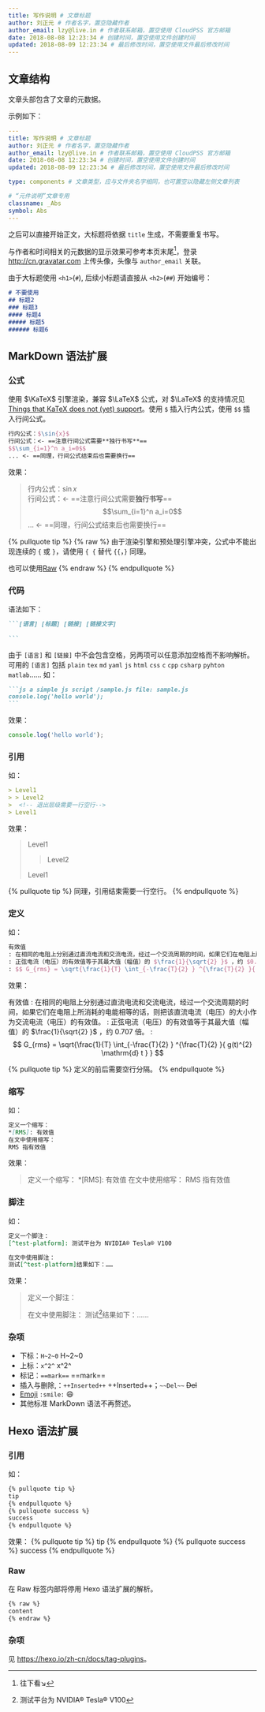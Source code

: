 ```yaml
---
title: 写作说明 # 文章标题
author: 刘正元 # 作者名字，置空隐藏作者
author_email: lzy@live.in # 作者联系邮箱，置空使用 CloudPSS 官方邮箱
date: 2018-08-08 12:23:34 # 创建时间，置空使用文件创建时间
updated: 2018-08-09 12:23:34 # 最后修改时间，置空使用文件最后修改时间
---
```


## 文章结构 

文章头部包含了文章的元数据。

示例如下：
```yaml post-header
---
title: 写作说明 # 文章标题
author: 刘正元 # 作者名字，置空隐藏作者
author_email: lzy@live.in # 作者联系邮箱，置空使用 CloudPSS 官方邮箱
date: 2018-08-08 12:23:34 # 创建时间，置空使用文件创建时间
updated: 2018-08-09 12:23:34 # 最后修改时间，置空使用文件最后修改时间

type: components # 文章类型，应与文件夹名字相同，也可置空以隐藏左侧文章列表

# “元件说明”文章专用
classname: _Abs 
symbol: Abs 
---
```

之后可以直接开始正文，大标题将依据 `title` 生成，不需要重复书写。
[^end]: 往下看:arrow_lower_right:

与作者和时间相关的元数据的显示效果可参考本页末尾[^end]，登录 <http://cn.gravatar.com> 上传头像，头像与 `author_email` 关联。

由于大标题使用 `<h1>`(`#`), 后续小标题请直接从 `<h2>`(`##`) 开始编号：
```md post-subtitle
# 不要使用
## 标题2
### 标题3
#### 标题4
##### 标题5
###### 标题6
```

## MarkDown 语法扩展

### 公式

使用 $\KaTeX$ 引擎渲染，兼容 $\LaTeX$ 公式，对 $\LaTeX$ 的支持情况见 [Things that KaTeX does not (yet) support](https://github.com/Khan/KaTeX/wiki/Things-that-KaTeX-does-not-(yet)-support)。使用 `$` 插入行内公式，使用 `$$` 插入行间公式。
```tex equation
行内公式：$\sin{x}$  
行间公式：<- ==注意行间公式需要**独行书写**==
$$\sum_{i=1}^n a_i=0$$
... <- ==同理，行间公式结束后也需要换行==
```
效果：
> 行内公式：$\sin{x}$  
> 行间公式：<- ==注意行间公式需要**独行书写**==
> $$\sum_{i=1}^n a_i=0$$
> ... <- ==同理，行间公式结束后也需要换行==

{% pullquote tip %}
{% raw %}
由于渲染引擎和预处理引擎冲突，公式中不能出现连续的 `{` 或 `}`，请使用 `{ {` 替代 `{{`，`}` 同理。

也可以使用[Raw](#raw)
{% endraw %}
{% endpullquote %}

### 代码

语法如下：
`````markdown
```[语言] [标题] [链接] [链接文字]
 
```
`````
由于 `[语言]` 和 `[链接]` 中不会包含空格，另两项可以任意添加空格而不影响解析。
可用的 `[语言]` 包括 `plain` `tex` `md` `yaml` `js` `html` `css` `c` `cpp` `csharp` `pyhton` `matlab`……
如：
`````md
```js a simple js script /sample.js file: sample.js
console.log('hello world');
```
`````
效果：
```js a simple js script /sample.js file: sample.js
console.log('hello world');
```

### 引用
如：
```md
> Level1
> > Level2
>  <!-- 退出层级需要一行空行-->
> Level1
```
效果：
> Level1
> > Level2
>  <!-- 退出层级需要一行空行-->
> Level1

{% pullquote tip %}
同理，引用结束需要一行空行。
{% endpullquote %}

### 定义
如：
```tex deflist
有效值
: 在相同的电阻上分别通过直流电流和交流电流，经过一个交流周期的时间，如果它们在电阻上所消耗的电能相等的话，则把该直流电流（电压）的大小作为交流电流（电压）的有效值。
: 正弦电流（电压）的有效值等于其最大值（幅值）的 $\frac{1}{\sqrt{2} }$ ，约 $0.707$ 倍。
: $$ G_{rms} = \sqrt{\frac{1}{T} \int_{-\frac{T}{2} } ^{\frac{T}{2} }{ g(t)^{2} \mathrm{d} t } } $$
```
效果：

有效值
: 在相同的电阻上分别通过直流电流和交流电流，经过一个交流周期的时间，如果它们在电阻上所消耗的电能相等的话，则把该直流电流（电压）的大小作为交流电流（电压）的有效值。
: 正弦电流（电压）的有效值等于其最大值（幅值）的 $\frac{1}{\sqrt{2} }$ ，约 $0.707$ 倍。
: $$ G_{rms} = \sqrt{\frac{1}{T} \int_{-\frac{T}{2} } ^{\frac{T}{2} }{ g(t)^{2} \mathrm{d} t } } $$

{% pullquote tip %}
定义的前后需要空行分隔。
{% endpullquote %}

### 缩写
如：
```md
定义一个缩写：
*[RMS]: 有效值
在文中使用缩写：
RMS 指有效值
```
效果：
> 定义一个缩写：
> *[RMS]: 有效值
> 在文中使用缩写：
> RMS 指有效值

### 脚注
如：
```md
定义一个脚注：
[^test-platform]: 测试平台为 NVIDIA® Tesla® V100

在文中使用脚注：
测试[^test-platform]结果如下：……
```
效果：
> 定义一个脚注：
> [^test-platform]: 测试平台为 NVIDIA® Tesla® V100
> 
> 在文中使用脚注：
> 测试[^test-platform]结果如下：……

### 杂项
+ 下标：`H~2~0` H~2~0
+ 上标：`x^2^` x^2^
+ 标记：`==mark==` ==mark==
+ 插入与删除,：`++Inserted++` ++Inserted++；`~~Del~~` ~~Del~~
+ [Emoji](https://www.webpagefx.com/tools/emoji-cheat-sheet/) `:smile:` :smile:
+ 其他标准 MarkDown 语法不再赘述。

## Hexo 语法扩展

### 引用
如：
```md pullquote
{% pullquote tip %}
tip
{% endpullquote %}
{% pullquote success %}
success
{% endpullquote %}
```
效果：
{% pullquote tip %}
tip
{% endpullquote %}
{% pullquote success %}
success
{% endpullquote %}

### Raw
在 Raw 标签内部将停用 Hexo 语法扩展的解析。
```md raw
{% raw %}
content
{% endraw %}
```
### 杂项

见 <https://hexo.io/zh-cn/docs/tag-plugins>。

